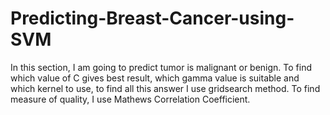 # Predicting-Breast-Cancer-using-SVM

In this section, I am going to predict tumor is malignant or benign.
To find which value of C gives best result, which gamma value is suitable and which kernel to use, to find all this answer I use gridsearch method.
To find measure of quality, I use Mathews Correlation Coefficient.
